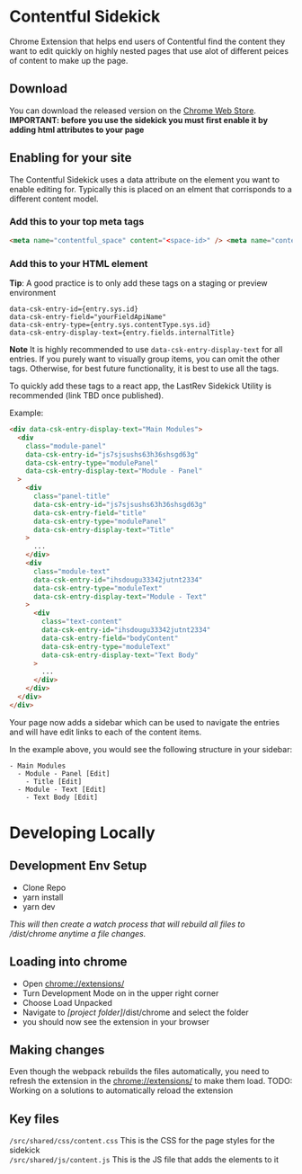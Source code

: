 # Contentful Sidekick

Chrome Extension that helps end users of Contentful find the content they want to edit quickly on highly nested pages that use alot of different peices of content to make up the page.

## Download

You can download the released version on the [Chrome Web Store](https://chrome.google.com/webstore/detail/contentful-sidekick/cmheemjjmooepppggclooeejginffobo).<br>
**IMPORTANT: before you use the sidekick you must first enable it by adding html attributes to your page**

## Enabling for your site

The Contentful Sidekick uses a data attribute on the element you want to enable editing for. Typically this is placed on an elment that corrisponds to a different content model.

### Add this to your top meta tags

```html
<meta name="contentful_space" content="<space-id>" /> <meta name="contentful_environment" content="<environment>" />
```

### Add this to your HTML element

**Tip**: A good practice is to only add these tags on a staging or preview environment

```
data-csk-entry-id={entry.sys.id}
data-csk-entry-field="yourFieldApiName"
data-csk-entry-type={entry.sys.contentType.sys.id}
data-csk-entry-display-text={entry.fields.internalTitle}
```

**Note** It is highly recommended to use `data-csk-entry-display-text` for all entries. If you purely want to visually group items, you can omit the other tags. Otherwise, for best future functionality, it is best to use all the tags.

To quickly add these tags to a react app, the LastRev Sidekick Utility is recommended (link TBD once published).

Example:

```html
<div data-csk-entry-display-text="Main Modules">
  <div
    class="module-panel"
    data-csk-entry-id="js7sjsushs63h36shsgd63g"
    data-csk-entry-type="modulePanel"
    data-csk-entry-display-text="Module - Panel"
  >
    <div
      class="panel-title"
      data-csk-entry-id="js7sjsushs63h36shsgd63g"
      data-csk-entry-field="title"
      data-csk-entry-type="modulePanel"
      data-csk-entry-display-text="Title"
    >
      ...
    </div>
    <div
      class="module-text"
      data-csk-entry-id="ihsdougu33342jutnt2334"
      data-csk-entry-type="moduleText"
      data-csk-entry-display-text="Module - Text"
    >
      <div
        class="text-content"
        data-csk-entry-id="ihsdougu33342jutnt2334"
        data-csk-entry-field="bodyContent"
        data-csk-entry-type="moduleText"
        data-csk-entry-display-text="Text Body"
      >
        ...
      </div>
    </div>
  </div>
</div>
```

Your page now adds a sidebar which can be used to navigate the entries and will have edit links to each of the content items.

In the example above, you would see the following structure in your sidebar:

```
- Main Modules
  - Module - Panel [Edit]
    - Title [Edit]
  - Module - Text [Edit]
    - Text Body [Edit]
```

# Developing Locally

## Development Env Setup

- Clone Repo
- yarn install
- yarn dev

_This will then create a watch process that will rebuild all files to /dist/chrome anytime a file changes._

## Loading into chrome

- Open [chrome://extensions/](chrome://extensions/)
- Turn Development Mode on in the upper right corner
- Choose Load Unpacked
- Navigate to _[project folder]_/dist/chrome and select the folder
- you should now see the extension in your browser

## Making changes

Even though the webpack rebuilds the files automatically, you need to refresh the extension in the [chrome://extensions/](chrome://extensions/) to make them load. TODO: Working on a solutions to automatically reload the extension

## Key files

`/src/shared/css/content.css` This is the CSS for the page styles for the sidekick <br>
`/src/shared/js/content.js` This is the JS file that adds the elements to it
